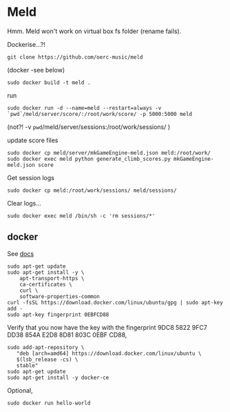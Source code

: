 # Meld

Hmm. Meld won't work on virtual box fs folder (rename fails).

Dockerise...?!

```
git clone https://github.com/oerc-music/meld
```
(docker -see below)
```
sudo docker build -t meld .
```
run
```
sudo docker run -d --name=meld --restart=always -v `pwd`/meld/server/score/:/root/work/score/ -p 5000:5000 meld
```
(not?! -v `pwd`/meld/server/sessions:/root/work/sessions/ )

update score files
```
sudo docker cp meld/server/mkGameEngine-meld.json meld:/root/work/
sudo docker exec meld python generate_climb_scores.py mkGameEngine-meld.json score
```

Get session logs
```
sudo docker cp meld:/root/work/sessions/ meld/sessions/
```
Clear logs...
```
sudo docker exec meld /bin/sh -c 'rm sessions/*'
```



## docker

See [docs](https://docs.docker.com/engine/installation/linux/docker-ce/ubuntu/#install-using-the-repository)
```
sudo apt-get update
sudo apt-get install -y \
    apt-transport-https \
    ca-certificates \
    curl \
    software-properties-common
curl -fsSL https://download.docker.com/linux/ubuntu/gpg | sudo apt-key add -
sudo apt-key fingerprint 0EBFCD88
```
Verify that you now have the key with the fingerprint 9DC8 5822 9FC7 DD38 854A E2D8 8D81 803C 0EBF CD88, 
```
sudo add-apt-repository \
   "deb [arch=amd64] https://download.docker.com/linux/ubuntu \
   $(lsb_release -cs) \
   stable"
sudo apt-get update
sudo apt-get install -y docker-ce
```
Optional,
```
sudo docker run hello-world
```



